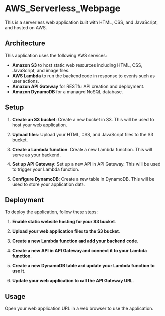 # AWS_Serverless_Webpage

This is a serverless web application built with HTML, CSS, and JavaScript, and hosted on AWS.

## Architecture

This application uses the following AWS services:

- **Amazon S3** to host static web resources including HTML, CSS, JavaScript, and image files.
- **AWS Lambda** to run the backend code in response to events such as user actions.
- **Amazon API Gateway** for RESTful API creation and deployment.
- **Amazon DynamoDB** for a managed NoSQL database.

## Setup

1. **Create an S3 bucket**: Create a new bucket in S3. This will be used to host your web application.

2. **Upload files**: Upload your HTML, CSS, and JavaScript files to the S3 bucket.

3. **Create a Lambda function**: Create a new Lambda function. This will serve as your backend.

4. **Set up API Gateway**: Set up a new API in API Gateway. This will be used to trigger your Lambda function.

5. **Configure DynamoDB**: Create a new table in DynamoDB. This will be used to store your application data.

## Deployment

To deploy the application, follow these steps:

1. **Enable static website hosting for your S3 bucket**.

2. **Upload your web application files to the S3 bucket**.

3. **Create a new Lambda function and add your backend code**.

4. **Create a new API in API Gateway and connect it to your Lambda function**.

5. **Create a new DynamoDB table and update your Lambda function to use it**.

6. **Update your web application to call the API Gateway URL**.

## Usage

Open your web application URL in a web browser to use the application.

